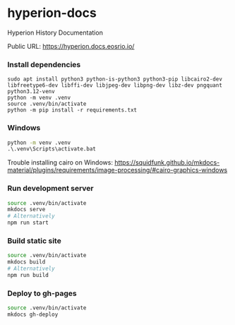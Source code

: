 # hyperion-docs

Hyperion History Documentation

Public URL: https://hyperion.docs.eosrio.io/

### Install dependencies

```shell
sudo apt install python3 python-is-python3 python3-pip libcairo2-dev libfreetype6-dev libffi-dev libjpeg-dev libpng-dev libz-dev pngquant python3.12-venv
python -m venv .venv
source .venv/bin/activate
python -m pip install -r requirements.txt
```


### Windows 

```cmd
python -m venv .venv
.\.venv\Scripts\activate.bat
```
Trouble installing cairo on Windows:
https://squidfunk.github.io/mkdocs-material/plugins/requirements/image-processing/#cairo-graphics-windows


### Run development server

```bash
source .venv/bin/activate
mkdocs serve
# Alternatively
npm run start
```

### Build static site

```bash
source .venv/bin/activate
mkdocs build
# Alternatively
npm run build
```

### Deploy to gh-pages

```bash
source .venv/bin/activate
mkdocs gh-deploy
```

